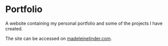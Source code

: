 # Portfolio

A website containing my personal portfolio and some of the projects I have created.

The site can be accessed on [madeleinelinder.com](http://www.madeleinelinder.com/?utm_source=github).
